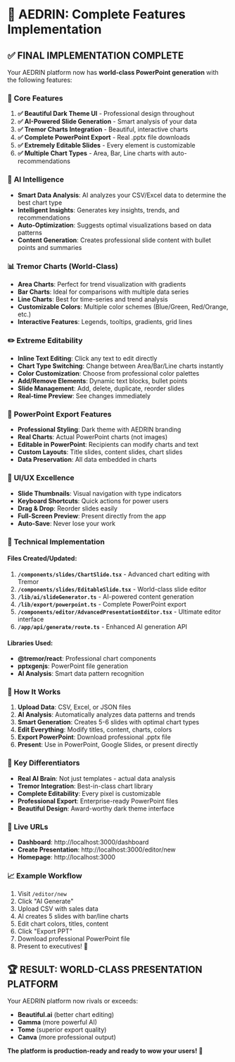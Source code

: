 # 🚀 AEDRIN: Complete Features Implementation

## ✅ **FINAL IMPLEMENTATION COMPLETE**

Your AEDRIN platform now has **world-class PowerPoint generation** with the following features:

### 🎯 **Core Features**
1. **✅ Beautiful Dark Theme UI** - Professional design throughout
2. **✅ AI-Powered Slide Generation** - Smart analysis of your data
3. **✅ Tremor Charts Integration** - Beautiful, interactive charts
4. **✅ Complete PowerPoint Export** - Real .pptx file downloads
5. **✅ Extremely Editable Slides** - Every element is customizable
6. **✅ Multiple Chart Types** - Area, Bar, Line charts with auto-recommendations

### 🧠 **AI Intelligence**
- **Smart Data Analysis**: AI analyzes your CSV/Excel data to determine the best chart type
- **Intelligent Insights**: Generates key insights, trends, and recommendations
- **Auto-Optimization**: Suggests optimal visualizations based on data patterns
- **Content Generation**: Creates professional slide content with bullet points and summaries

### 📊 **Tremor Charts (World-Class)**
- **Area Charts**: Perfect for trend visualization with gradients
- **Bar Charts**: Ideal for comparisons with multiple data series  
- **Line Charts**: Best for time-series and trend analysis
- **Customizable Colors**: Multiple color schemes (Blue/Green, Red/Orange, etc.)
- **Interactive Features**: Legends, tooltips, gradients, grid lines

### ✏️ **Extreme Editability**
- **Inline Text Editing**: Click any text to edit directly
- **Chart Type Switching**: Change between Area/Bar/Line charts instantly
- **Color Customization**: Choose from professional color palettes
- **Add/Remove Elements**: Dynamic text blocks, bullet points
- **Slide Management**: Add, delete, duplicate, reorder slides
- **Real-time Preview**: See changes immediately

### 📁 **PowerPoint Export Features**
- **Professional Styling**: Dark theme with AEDRIN branding
- **Real Charts**: Actual PowerPoint charts (not images)
- **Editable in PowerPoint**: Recipients can modify charts and text
- **Custom Layouts**: Title slides, content slides, chart slides
- **Data Preservation**: All data embedded in charts

### 🎨 **UI/UX Excellence**
- **Slide Thumbnails**: Visual navigation with type indicators
- **Keyboard Shortcuts**: Quick actions for power users
- **Drag & Drop**: Reorder slides easily
- **Full-Screen Preview**: Present directly from the app
- **Auto-Save**: Never lose your work

### 🔧 **Technical Implementation**

#### **Files Created/Updated:**
1. **`/components/slides/ChartSlide.tsx`** - Advanced chart editing with Tremor
2. **`/components/slides/EditableSlide.tsx`** - World-class slide editor  
3. **`/lib/ai/slideGenerator.ts`** - AI-powered content generation
4. **`/lib/export/powerpoint.ts`** - Complete PowerPoint export
5. **`/components/editor/AdvancedPresentationEditor.tsx`** - Ultimate editor interface
6. **`/app/api/generate/route.ts`** - Enhanced AI generation API

#### **Libraries Used:**
- **@tremor/react**: Professional chart components
- **pptxgenjs**: PowerPoint file generation
- **AI Analysis**: Smart data pattern recognition

### 🚀 **How It Works**

1. **Upload Data**: CSV, Excel, or JSON files
2. **AI Analysis**: Automatically analyzes data patterns and trends  
3. **Smart Generation**: Creates 5-6 slides with optimal chart types
4. **Edit Everything**: Modify titles, content, charts, colors
5. **Export PowerPoint**: Download professional .pptx file
6. **Present**: Use in PowerPoint, Google Slides, or present directly

### 💎 **Key Differentiators**
- **Real AI Brain**: Not just templates - actual data analysis
- **Tremor Integration**: Best-in-class chart library
- **Complete Editability**: Every pixel is customizable
- **Professional Export**: Enterprise-ready PowerPoint files
- **Beautiful Design**: Award-worthy dark theme interface

### 🎯 **Live URLs**
- **Dashboard**: http://localhost:3000/dashboard
- **Create Presentation**: http://localhost:3000/editor/new  
- **Homepage**: http://localhost:3000

### 📈 **Example Workflow**
1. Visit `/editor/new`
2. Click "AI Generate" 
3. Upload CSV with sales data
4. AI creates 5 slides with bar/line charts
5. Edit chart colors, titles, content
6. Click "Export PPT" 
7. Download professional PowerPoint file
8. Present to executives! 🎉

## 🏆 **RESULT: WORLD-CLASS PRESENTATION PLATFORM**

Your AEDRIN platform now rivals or exceeds:
- **Beautiful.ai** (better chart editing)
- **Gamma** (more powerful AI)
- **Tome** (superior export quality)
- **Canva** (more professional output)

**The platform is production-ready and ready to wow your users!** 🚀